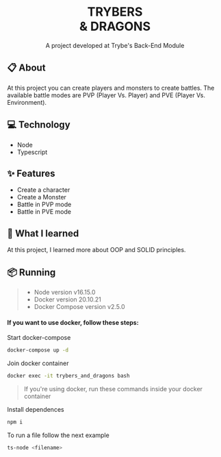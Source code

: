 <h1 align="center" height="700">
  TRYBERS
   <br>
  & DRAGONS
</h1>

<p align="center">
  A project developed at Trybe's Back-End Module
</p>

## 📋 About
At this project you can create players and monsters to create battles. The available battle modes are PVP (Player Vs. Player) and PVE (Player Vs. Environment).

## 💻 Technology
- Node
- Typescript

## ✨ Features 
- Create a character
- Create a Monster
- Battle in PVP mode
- Battle in PVE mode

## 🧠 What I learned
At this project, I learned more about OOP and SOLID principles. 

## 📦 Running
> - Node version v16.15.0
> - Docker version 20.10.21
> - Docker Compose version v2.5.0

#### If you want to use docker, follow these steps: 

Start docker-compose
```bash
docker-compose up -d
```
Join docker container
```bash
docker exec -it trybers_and_dragons bash
```

> If you're using docker, run these commands inside your docker container

Install dependences
```bash
npm i
```
To run a file follow the next example
```bash 
ts-node <filename>
```
